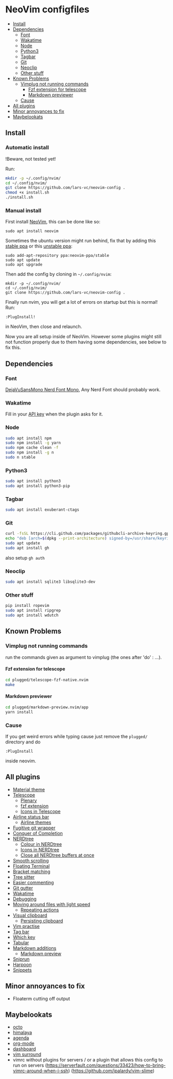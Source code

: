 # NeoVim configfiles

* [Install](#install)
* [Dependencies](#dependencies)
  * [Font](#font)
  * [Wakatime](#wakatime)
  * [Node](#node)
  * [Python3](#python3)
  * [Tagbar](#tagbar)
  * [Git](#git)
  * [Neoclip](#neoclip)
  * [Other stuff](#other-stuff)
* [Known Problems](#known-problems)
  * [Vimplug not running commands](#vimplug-not-running-commands)
    * [Fzf extension for telescope](#fzf-extension-for-telescope)
    * [Markdown previewer](#markdown-previewer)
  * [Cause](#cause)
* [All plugins](#all-plugins)
* [Minor annoyances to fix](#minor-annoyances-to-fix)
* [Maybelookats](#maybelookats)

## Install
### Automatic install
!Beware, not tested yet!

Run:
```sh
mkdir -p ~/.config/nvim/
cd ~/.config/nvim/
git clone https://github.com/lars-vc/neovim-config .
chmod +x install.sh
./install.sh
```

### Manual install
First install [NeoVim](https://github.com/neovim/neovim), this can be done like so:
```
sudo apt install neovim
```

Sometimes the ubuntu version might run behind, fix that by adding this [stable ppa](https://code.launchpad.net/~neovim-ppa/+archive/ubuntu/stable) or this [unstable ppa](https://code.launchpad.net/~neovim-ppa/+archive/ubuntu/unstable):
```
sudo add-apt-repository ppa:neovim-ppa/stable
sudo apt update
sudo apt upgrade
```

Then add the config by cloning in `~/.config/nvim`:
```
mkdir -p ~/.config/nvim/
cd ~/.config/nvim/
git clone https://github.com/lars-vc/neovim-config .
```
Finally run nvim, you will get a lot of errors on startup but this is normal! Run:
```
:PlugInstall!
```
in NeoVim, then close and relaunch.

Now you are all setup inside of NeoVim. However some plugins might still not function properly due to them having some dependencies, see below to fix this.

## Dependencies

### Font
[DejaVuSansMono Nerd Font Mono](https://github.com/ryanoasis/nerd-fonts/tree/master/patched-fonts/DejaVuSansMono/Regular/complete),
Any Nerd Font should probably work.

### Wakatime
Fill in your [API key](https://wakatime.com/settings/api-key) when the plugin asks for it.

### Node
```sh
sudo apt install npm
sudo npm install -g yarn
sudo npm cache clean -f
sudo npm install -g n
sudo n stable
```

### Python3
```sh
sudo apt install python3
sudo apt install python3-pip
```

### Tagbar
```sh
sudo apt install exuberant-ctags
```

### Git
```sh
curl -fsSL https://cli.github.com/packages/githubcli-archive-keyring.gpg | sudo dd of=/usr/share/keyrings/githubcli-archive-keyring.gpg
echo "deb [arch=$(dpkg --print-architecture) signed-by=/usr/share/keyrings/githubcli-archive-keyring.gpg] https://cli.github.com/packages stable main" | sudo tee /etc/apt/sources.list.d/github-cli.list > /dev/null
sudo apt update
sudo apt install gh
```
also setup `gh auth`

### Neoclip
```sh
sudo apt install sqlite3 libsqlite3-dev
```

### Other stuff
```sh
pip install ropevim
sudo apt install ripgrep
sudo apt install wdutch
```

## Known Problems

### Vimplug not running commands
run the commands given as argument to vimplug (the ones after 'do' : ...).

#### Fzf extension for telescope
```sh
cd plugged/telescope-fzf-native.nvim
make
```

#### Markdown previewer
```sh
cd plugged/markdown-preview.nvim/app
yarn install
```

### Cause
If you get weird errors while typing cause just remove the `plugged/` directory and do
```viml
:PlugInstall
```
inside neovim.

## All plugins

* [Material theme](https://github.com/marko-cerovac/material.nvim/)
* [Telescope](https://github.com/nvim-telescope/telescope.nvim/)
    * [Plenary](https://github.com/nvim-lua/plenary.nvim/)
    * [fzf extension](https://github.com/nvim-telescope/telescope-fzf-native.nvim')
    * [Icons in Telescope](https://github.com/kyazdani42/nvim-web-devicons/)
* [Airline status bar](https://github.com/vim-airline/vim-airline/)
    * [Airline themes](https://github.com/vim-airline/vim-airline-themes/)
* [Fugitive git wrapper](https://github.com/tpope/vim-fugitive/)
* [Conquer of Completion](https://github.com/neoclide/coc.nvim)
* [NERDtree](https://github.com/preservim/nerdtree/)
    * [Colour in NERDtree](https://github.com/tiagofumo/vim-nerdtree-syntax-highlight/)
    * [Icons in NERDtree](https://github.com/ryanoasis/vim-devicons/)
    * [Close all NERDtree buffers at once](https://github/jistr/vim-nerdtree-tabs/)
* [Smooth scrolling](https://github.com/psliwka/vim-smoothie/)
* [Floating Terminal](https://github.com/voldikss/vim-floaterm/)
* [Bracket matching](https://github.com/jiangmiao/auto-pairs/)
* [Tree sitter](https://github.com/nvim-treesitter/nvim-treesitter)
* [Easier commenting](https://github.com/tpope/vim-commentary/)
* [Git gutter](https://github.com/airblade/vim-gitgutter/)
* [Wakatime](https://github.com/wakatime/vim-wakatime/)
* [Debugging](https://github.com/puremourning/vimspector/)
* [Moving around files with light speed](https://github.com/ggandor/lightspeed.nvim/)
    * [Repeating actions](https://github.com/tpope/vim-repeat/)
* [Visual clipboard](https://github/AckslD/nvim-neoclip.lua/)
    * [Persisting clipboard](https://github/tami5/sqlite.lua/)
* [Vim practise](https://github/ThePrimeagen/vim-be-good/)
* [Tag bar](https://github/preservim/tagbar/)
* [Which key](https://github/folke/which-key.nvim/)
* [Tabular](https://github/godlygeek/tabular/)
* [Markdown additions](https://github/preservim/vim-markdown/)
    * [Markdown preview](https://github/iamcco/markdown-preview.nvim/)
* [Sniprun](https://github.com/michaelb/sniprun)
* [Harpoon](https://github.com/ThePrimeagen/harpoon)
* [Snippets](https://github.com/rafamadriz/friendly-snippets)

## Minor annoyances to fix
* Floaterm cutting off output

## Maybelookats
* [octo](https://github.com/pwntester/octo.nvim)
* [himalaya](https://github.com/soywod/himalaya)
* [agenda](https://github.com/dhruvasagar/vim-dotoo)
* [org-mode](https://github.com/vimoutliner/vimoutliner)
* [dashboard](https://github.com/glepnir/dashboard-nvim)
* [vim surround](https://github.com/tpope/vim-surround)
* vimrc without plugins for servers / or a plugin that allows this config to run on servers (https://serverfault.com/questions/33423/how-to-bring-vimrc-around-when-i-ssh) (https://github.com/jpalardy/vim-slime)

